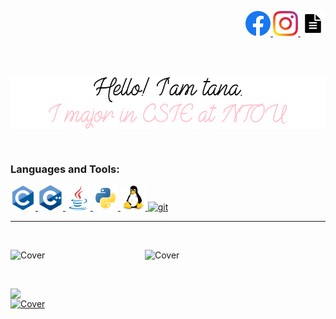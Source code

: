 <p align="right"> <a href="https://www.facebook.com/profile.php?id=100003854942944" target="_blank" rel="noreferrer"><img src="https://github.com/tana0101/tana0101/blob/main/FB.png?raw=true" alt="c" width="40" height="40"/> </a>
<a href="https://www.instagram.com/prinz_eugen01/" target="_blank" rel="noreferrer"><img src="https://github.com/tana0101/tana0101/blob/main/IG.png?raw=true" alt="c" width="40" height="40"/> </a> 
<a href="https://hackmd.io/@0c5ZiKjZR66nH91RjZcFfw" target="_blank" rel="noreferrer"><img src="https://github.com/tana0101/tana0101/blob/main/MD.png?raw=true" alt="c" width="40" height="40"/> </a>
 </p>
 
 <br><br>

[<img src="https://github.com/tana0101/tana0101/blob/main/text1.png?raw=true" align='center' >](https://www.fonttopng.com/english/beautiful-handwriting-fonts/index.php)
[<img src="https://github.com/tana0101/tana0101/blob/main/text2.png?raw=true" align='center' >](https://www.fonttopng.com/english/beautiful-handwriting-fonts/index.php)

<br>

<h3 align="left">Languages and Tools:</h3>
<p align="left"> <a href="https://www.cprogramming.com/" target="_blank" rel="noreferrer"> <img src="https://raw.githubusercontent.com/devicons/devicon/master/icons/c/c-original.svg" alt="c" width="40" height="40"/> </a> <a href="https://www.w3schools.com/cpp/" target="_blank" rel="noreferrer"> <img src="https://raw.githubusercontent.com/devicons/devicon/master/icons/cplusplus/cplusplus-original.svg" alt="cplusplus" width="40" height="40"/> </a> <a href="https://www.java.com" target="_blank" rel="noreferrer"> <img src="https://raw.githubusercontent.com/devicons/devicon/master/icons/java/java-original.svg" alt="java" width="40" height="40"/> </a> <a href="https://www.python.org" target="_blank" rel="noreferrer"> <img src="https://raw.githubusercontent.com/devicons/devicon/master/icons/python/python-original.svg" alt="python" width="40" height="40"/> </a> <a href="https://www.linux.org/" target="_blank" rel="noreferrer"> <img src="https://raw.githubusercontent.com/devicons/devicon/master/icons/linux/linux-original.svg" alt="linux" width="40" height="40"/> </a> <a href="https://git-scm.com/" target="_blank" rel="noreferrer"> <img src="https://www.vectorlogo.zone/logos/git-scm/git-scm-icon.svg" alt="git" width="40" height="40"/> </a> </p>
 
---

<br>

[<img src="https://octodex.github.com/images/inspectocat.jpg"
       alt="Cover" width="215" align='left' valign="center" >](https://octodex.github.com/)<img src="https://github-readme-stats.vercel.app/api?username=tana0101&show_icons=true&theme=radical"
       alt="Cover" width=605> 

<br>

[<img src="https://github-readme-stats.vercel.app/api/top-langs/?username=tana0101&theme=radical&layout=compact&card_width=540"
       align='left' width=635>](https://github.com/anuraghazra/github-readme-stats)[<img src="https://octodex.github.com/images/labtocat.png"
       alt="Cover" width="175" >](https://octodex.github.com/)
